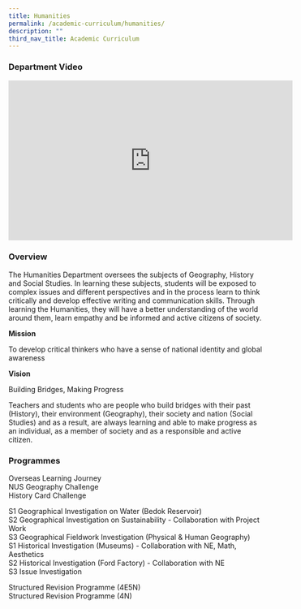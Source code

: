 ```yaml
---
title: Humanities
permalink: /academic-curriculum/humanities/
description: ""
third_nav_title: Academic Curriculum
---
```

### Department Video 

<div class="bp-youtube">

<iframe width="560" height="315" src="https://www.youtube.com/embed/nZ0QXV9OW_4" title="YouTube video player" frameborder="0" allow="accelerometer; autoplay; clipboard-write; encrypted-media; gyroscope; picture-in-picture" allowfullscreen=""></iframe>

</div>

### Overview

The Humanities Department oversees the subjects of Geography, History and Social Studies. In learning these subjects, students will be exposed to complex issues and different perspectives and in the process learn to think critically and develop effective writing and communication skills. Through learning the Humanities, they will have a better understanding of the world around them, learn empathy and be informed and active citizens of society.

**Mission**

To develop critical thinkers who have a sense of national identity and global awareness

**Vision**

Building Bridges, Making Progress

Teachers and students who are people who build bridges with their past (History), their environment (Geography), their society and nation (Social Studies) and as a result, are always learning and able to make progress as an individual, as a member of society and as a responsible and active citizen.
 

### Programmes

Overseas Learning Journey <br>
NUS Geography Challenge <br>
History Card Challenge

S1 Geographical Investigation on Water (Bedok Reservoir) <br>
S2 Geographical Investigation on Sustainability - Collaboration with Project Work <br>
S3 Geographical Fieldwork Investigation (Physical &amp; Human Geography) <br>
S1 Historical Investigation (Museums) - Collaboration with NE, Math, Aesthetics <br>
S2 Historical Investigation (Ford Factory) - Collaboration with NE <br>
S3 Issue Investigation <br>
 
Structured Revision Programme (4E5N)  <br>
Structured Revision Programme (4N)